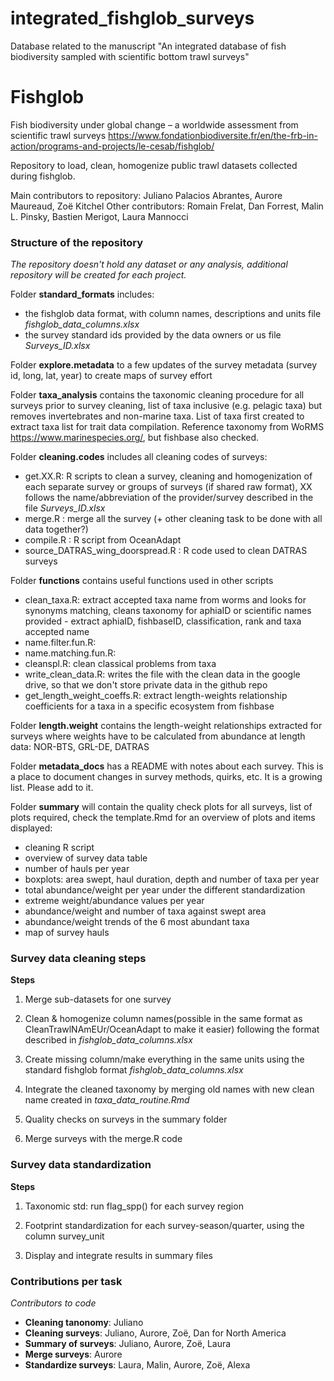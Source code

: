 # integrated_fishglob_surveys
Database related to the manuscript "An integrated database of fish biodiversity sampled with scientific bottom trawl surveys"

# Fishglob
Fish biodiversity under global change – a worldwide assessment from scientific trawl surveys https://www.fondationbiodiversite.fr/en/the-frb-in-action/programs-and-projects/le-cesab/fishglob/

Repository to load, clean, homogenize public trawl datasets collected during fishglob.

Main contributors to repository: Juliano Palacios Abrantes, Aurore Maureaud, Zoë Kitchel
Other contributors: Romain Frelat, Dan Forrest, Malin L. Pinsky, Bastien Merigot, Laura Mannocci

### Structure of the repository

*The repository doesn't hold any dataset or any analysis, additional repository will be created for each project.*

Folder **standard_formats** includes:
- the fishglob data format, with column names, descriptions and units file *fishglob_data_columns.xlsx*
- the survey standard ids provided by the data owners or us file *Surveys_ID.xlsx*

Folder **explore.metadata** to a few updates of the survey metadata (survey id, long, lat, year) to create maps of survey effort

Folder **taxa_analysis** contains the taxonomic cleaning procedure for all surveys prior to survey cleaning, list of taxa inclusive (e.g. pelagic taxa) but removes invertebrates and non-marine taxa. List of taxa first created to extract taxa list for trait data compilation. Reference taxonomy from WoRMS https://www.marinespecies.org/, but fishbase also checked.

Folder **cleaning.codes** includes all cleaning codes of surveys:
- get.XX.R: R scripts to clean a survey, cleaning and homogenization of each separate survey or groups of surveys (if shared raw format), XX follows the name/abbreviation of the provider/survey described in the file *Surveys_ID.xlsx*
- merge.R : merge all the survey (+ other cleaning task to be done with all data together?)
- compile.R : R script from OceanAdapt
- source_DATRAS_wing_doorspread.R : R code used to clean DATRAS surveys

Folder **functions** contains useful functions used in other scripts
- clean_taxa.R: extract accepted taxa name from worms and looks for synonyms matching, cleans taxonomy for aphiaID or scientific names provided - extract aphiaID, fishbaseID, classification, rank and taxa accepted name
- name.filter.fun.R: 
- name.matching.fun.R: 
- cleanspl.R: clean classical problems from taxa
- write_clean_data.R: writes the file with the clean data in the google drive, so that we don't store private data in the github repo
- get_length_weight_coeffs.R: extract length-weights relationship coefficients for a taxa in a specific ecosystem from fishbase

Folder **length.weight** contains the length-weight relationships extracted for surveys where weights have to be calculated from abundance at length data: NOR-BTS, GRL-DE, DATRAS

Folder **metadata_docs** has a README with notes about each survey. This is a place to document changes in survey methods, quirks, etc. It is a growing list. Please add to it.

Folder **summary** will contain the quality check plots for all surveys, list of plots required, check the template.Rmd for an overview of plots and items displayed:
- cleaning R script
- overview of survey data table
- number of hauls per year
- boxplots: area swept, haul duration, depth and number of taxa per year
- total abundance/weight per year under the different standardization
- extreme weight/abundance values per year
- abundance/weight and number of taxa against swept area
- abundance/weight trends of the 6 most abundant taxa
- map of survey hauls


### Survey data cleaning steps

**Steps** 

1. Merge sub-datasets for one survey

2. Clean & homogenize column names(possible in the same format as CleanTrawlNAmEUr/OceanAdapt to make it easier) following the format described in *fishglob_data_columns.xlsx*

3. Create missing column/make everything in the same units using the standard fishglob format *fishglob_data_columns.xlsx*

4. Integrate the cleaned taxonomy by merging old names with new clean name created in *taxa_data_routine.Rmd*

5. Quality checks on surveys in the summary folder

6. Merge surveys with the merge.R code


### Survey data standardization

**Steps**

1. Taxonomic std: run flag_spp() for each survey region

2. Footprint standardization for each survey-season/quarter, using the column survey_unit

3. Display and integrate results in summary files
  

### Contributions per task

*Contributors to code*

- **Cleaning tanonomy**: Juliano 
- **Cleaning surveys**: Juliano, Aurore, Zoë, Dan for North America
- **Summary of surveys**: Juliano, Aurore, Zoë, Laura
- **Merge surveys**: Aurore
- **Standardize surveys**: Laura, Malin, Aurore, Zoë, Alexa
